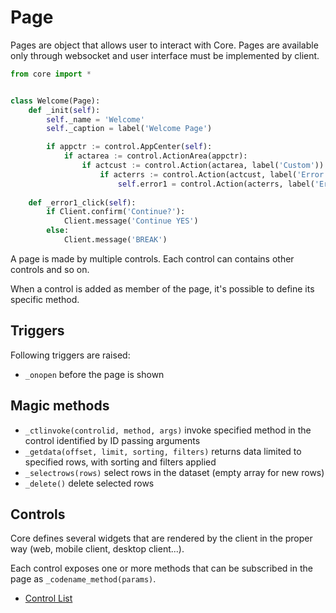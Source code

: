 # Page
Pages are object that allows user to interact with Core. Pages are available only through websocket and user interface must be implemented by client.

```python
from core import *


class Welcome(Page):
    def _init(self):
        self._name = 'Welcome'
        self._caption = label('Welcome Page')

        if appctr := control.AppCenter(self):
            if actarea := control.ActionArea(appctr):
                if actcust := control.Action(actarea, label('Custom')):
                    if acterrs := control.Action(actcust, label('Error Pages'), 'fa-exclamation-triangle'):
                        self.error1 = control.Action(acterrs, label('Error 1'))
             
    def _error1_click(self):
        if Client.confirm('Continue?'):
            Client.message('Continue YES')        
        else:
            Client.message('BREAK')                
```

A page is made by multiple controls. Each control can contains other controls and so on.

When a control is added as member of the page, it's possible to define its specific method.

## Triggers
Following triggers are raised:

* `_onopen` before the page is shown

## Magic methods
* `_ctlinvoke(controlid, method, args)` invoke specified method in the control identified by ID passing arguments
* `_getdata(offset, limit, sorting, filters)` returns data limited to specified rows, with sorting and filters applied
* `_selectrows(rows)` select rows in the dataset (empty array for new rows)
* `_delete()` delete selected rows

## Controls
Core defines several widgets that are rendered by the client in the proper way (web, mobile client, desktop client...).

Each control exposes one or more methods that can be subscribed in the page as `_codename_method(params)`.

* [Control List](controls.md)